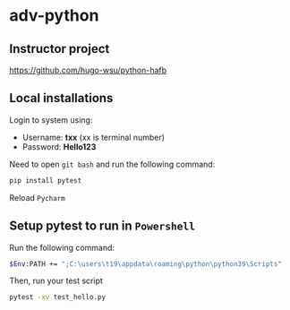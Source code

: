 # adv-python

## Instructor project
https://github.com/hugo-wsu/python-hafb

## Local installations

Login to system using:
- Username: **txx** (xx is terminal number)
- Password: **Hello123**

Need to open `git bash` and run the following command:
```bash
pip install pytest
```
Reload `Pycharm`

## Setup pytest to run in `Powershell`
Run the following command:
```bash
$Env:PATH += ";C:\users\t19\appdata\roaming\python\python39\Scripts"
```

Then, run your test script
```bash
pytest -xv test_hello.py
```

